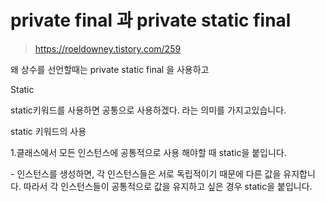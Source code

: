 # private final 과 private static final

> https://roeldowney.tistory.com/259
>
> 

 왜 상수를 선언할때는 private static final 을 사용하고 



Static

static키워드를 사용하면 공통으로 사용하겠다. 라는 의미를 가지고있습니다.



static 키워드의 사용

1.클래스에서 모든 인스턴스에 공통적으로 사용 해야할 때 static을 붙입니다.

 \- 인스턴스를 생성하면, 각 인스턴스들은 서로 독립적이기 때문에 다른 값을 유지합니다. 따라서 각 인스턴스들이 공통적으로 값을 유지하고 싶은 경우 static을 붙입니다.





